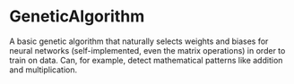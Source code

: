 # GeneticAlgorithm
A basic genetic algorithm that naturally selects weights and biases for neural networks (self-implemented, even the matrix operations) in order to train on data. 
Can, for example, detect mathematical patterns like addition and multiplication. 
